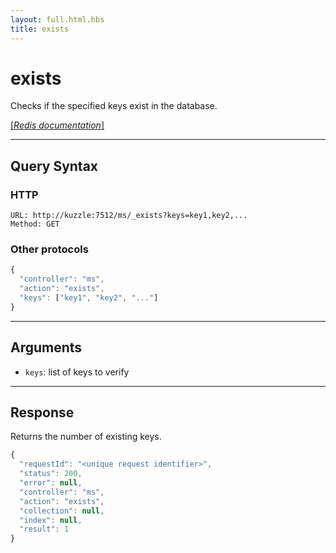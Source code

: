 ```yaml
---
layout: full.html.hbs
title: exists
---
```


# exists

Checks if the specified keys exist in the database.

[[_Redis documentation_]](https://redis.io/commands/exists)

---

## Query Syntax

### HTTP

```http
URL: http://kuzzle:7512/ms/_exists?keys=key1,key2,...
Method: GET  
```

### Other protocols

```js
{
  "controller": "ms",
  "action": "exists",
  "keys": ["key1", "key2", "..."]
}
```

---

## Arguments

* `keys`: list of keys to verify

---

## Response

Returns the number of existing keys.

```javascript
{
  "requestId": "<unique request identifier>",
  "status": 200,
  "error": null,
  "controller": "ms",
  "action": "exists",
  "collection": null,
  "index": null,
  "result": 1
}
```
